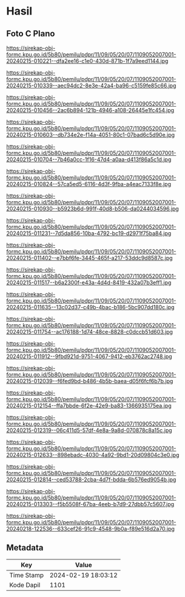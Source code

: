 # Hasil

## Foto C Plano

https://sirekap-obj-formc.kpu.go.id/5b80/pemilu/pdpr/11/09/05/20/07/1109052007001-20240215-010221--dfa2ee16-c1e0-430d-871b-1f7a9eed1144.jpg

https://sirekap-obj-formc.kpu.go.id/5b80/pemilu/pdpr/11/09/05/20/07/1109052007001-20240215-010339--aec94dc2-8e3e-42a4-ba96-c5159fe85c66.jpg

https://sirekap-obj-formc.kpu.go.id/5b80/pemilu/pdpr/11/09/05/20/07/1109052007001-20240215-010456--2ac6b894-121b-4946-a108-26445e1fc454.jpg

https://sirekap-obj-formc.kpu.go.id/5b80/pemilu/pdpr/11/09/05/20/07/1109052007001-20240215-010603--db734e2e-f14a-4051-80c1-07bad6c5d90e.jpg

https://sirekap-obj-formc.kpu.go.id/5b80/pemilu/pdpr/11/09/05/20/07/1109052007001-20240215-010704--7b46a0cc-1f16-47d4-a0aa-d413f86a5c1d.jpg

https://sirekap-obj-formc.kpu.go.id/5b80/pemilu/pdpr/11/09/05/20/07/1109052007001-20240215-010824--57ca5ed5-6116-4d3f-9fba-a4eac7133f8e.jpg

https://sirekap-obj-formc.kpu.go.id/5b80/pemilu/pdpr/11/09/05/20/07/1109052007001-20240215-010930--b5923b6d-991f-40d8-b506-da0244034596.jpg

https://sirekap-obj-formc.kpu.go.id/5b80/pemilu/pdpr/11/09/05/20/07/1109052007001-20240215-011231--7d5da856-10ba-4792-bc19-d2971f75ba84.jpg

https://sirekap-obj-formc.kpu.go.id/5b80/pemilu/pdpr/11/09/05/20/07/1109052007001-20240215-011402--e7bbf6fe-3445-465f-a217-53ddc9d8587c.jpg

https://sirekap-obj-formc.kpu.go.id/5b80/pemilu/pdpr/11/09/05/20/07/1109052007001-20240215-011517--b6a2300f-e43a-4d4d-8419-432a07b3eff1.jpg

https://sirekap-obj-formc.kpu.go.id/5b80/pemilu/pdpr/11/09/05/20/07/1109052007001-20240215-011635--13c02d37-c49b-4bac-b186-5bc907dd180c.jpg

https://sirekap-obj-formc.kpu.go.id/5b80/pemilu/pdpr/11/09/05/20/07/1109052007001-20240215-011754--ac176188-1d74-48ce-8828-c0dccb51d603.jpg

https://sirekap-obj-formc.kpu.go.id/5b80/pemilu/pdpr/11/09/05/20/07/1109052007001-20240215-011912--9fbd921d-9751-4067-9412-eb3762ac2748.jpg

https://sirekap-obj-formc.kpu.go.id/5b80/pemilu/pdpr/11/09/05/20/07/1109052007001-20240215-012039--f6fed9bd-b486-4b5b-baea-d05f6fcf6b7b.jpg

https://sirekap-obj-formc.kpu.go.id/5b80/pemilu/pdpr/11/09/05/20/07/1109052007001-20240215-012154--ffa7bbde-6f2e-42e9-ba83-1366935175ea.jpg

https://sirekap-obj-formc.kpu.go.id/5b80/pemilu/pdpr/11/09/05/20/07/1109052007001-20240215-012319--06c411d5-57df-4e8a-9a8d-070878c8a15c.jpg

https://sirekap-obj-formc.kpu.go.id/5b80/pemilu/pdpr/11/09/05/20/07/1109052007001-20240215-012633--898ebadc-4030-4a92-9bd1-20d09804c3e0.jpg

https://sirekap-obj-formc.kpu.go.id/5b80/pemilu/pdpr/11/09/05/20/07/1109052007001-20240215-012814--ced53788-2cba-4d7f-bdda-6b576ed9054b.jpg

https://sirekap-obj-formc.kpu.go.id/5b80/pemilu/pdpr/11/09/05/20/07/1109052007001-20240215-013303--f5b5508f-67ba-4eeb-b7d9-27dbb57c5607.jpg

https://sirekap-obj-formc.kpu.go.id/5b80/pemilu/pdpr/11/09/05/20/07/1109052007001-20240218-122536--633cef26-91c9-4548-9b0a-f89e516d2a70.jpg


## Metadata

| Key        | Value               |
| ---------- | ------------------- |
| Time Stamp | 2024-02-19 18:03:12 |
| Kode Dapil | 1101                |



